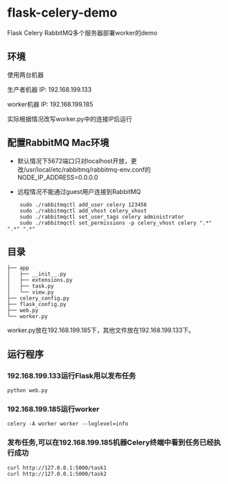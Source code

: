 # flask-celery-demo
Flask Celery RabbitMQ多个服务器部署worker的demo
## 环境
使用两台机器

生产者机器 IP: 192.168.199.133 

worker机器 IP: 192.168.199.185

实际根据情况改写worker.py中的连接IP后运行
## 配置RabbitMQ Mac环境
* 默认情况下5672端口只对localhost开放，更改/usr/local/etc/rabbitmq/rabbitmq-env.conf的NODE_IP_ADDRESS=0.0.0.0
    
* 远程情况不能通过guest用户连接到RabbitMQ
```
    sudo ./rabbitmqctl add_user celery 123456
    sudo ./rabbitmqctl add_vhost celery_vhost
    sudo ./rabbitmqctl set_user_tags celery administrator
    sudo ./rabbitmqctl set_permissions -p celery_vhost celery ".*" ".*" ".*"
```
    
## 目录

```
├── app 
│   ├── __init__.py
│   ├── extensions.py
│   ├── task.py
│   └── view.py
├── celery_config.py
├── flask_config.py
├── web.py
└── worker.py   
```
worker.py放在192.168.199.185下，其他文件放在192.168.199.133下。
## 运行程序
### 192.168.199.133运行Flask用以发布任务
```
python web.py
```
### 192.168.199.185运行worker
```
celery -A worker worker --loglevel=info
```
### 发布任务,可以在192.168.199.185机器Celery终端中看到任务已经执行成功
```
curl http://127.0.0.1:5000/task1
curl http://127.0.0.1:5000/task2
```

